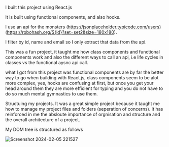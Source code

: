 I built this project using React.js

It is built using functional components, and also hooks.

I use an api for the monsters (https://jsonplaceholder.typicode.com/users) (https://robohash.org/${id}?set=set2&size=180x180).

I filter by id, name and email so I only extract that data from the api.

This was a fun project, it taught me how class components and functional components work and also the different ways to call an api, i.e life cycles in classes vs the functional aysnc api call.

what I got from this project was functional components are by far the better way to go when building with React.js, class components seem to be alot more complex, yes, hooks are confusing at first,
but once you get your head around them they are more efficient for typing and you do not have to do so much mental gymnastics to use them.

Structuing my projects.
It was a great simple project because it taught me how to manage my project files and folders (seperation of concerns). It has reinforced in me the absloute importance of orgnisation and structure and the overall
architecture of a project.

My DOM tree is structured as follows

![Screenshot 2024-02-05 221527](https://github.com/Pauldevwork/monsters-rolodex/assets/146097501/3a11e3cd-9a5b-4e8d-bdfd-50b71e24ab74)
